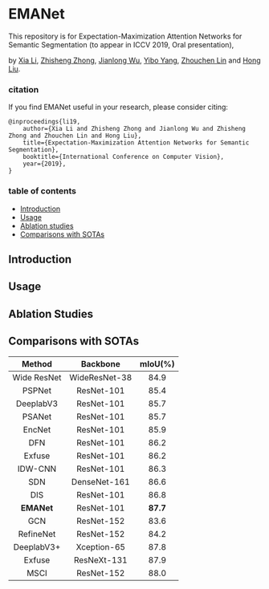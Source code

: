 # EMANet

This repository is for Expectation-Maximization Attention Networks for Semantic Segmentation (to appear in ICCV 2019, Oral presentation),

by [Xia Li](https://xialipku.github.io/), [Zhisheng Zhong](https://zzs1994.github.io/), [Jianlong Wu](https://jlwu1992.github.io/), [Yibo Yang](https://github.com/iboing), [Zhouchen Lin](http://www.cis.pku.edu.cn/faculty/vision/zlin/zlin.htm) and [Hong Liu](https://scholar.google.com/citations?user=4CQKG8oAAAAJ&hl=en).

### citation
If you find EMANet useful in your research, please consider citing:

	@inproceedings{li19,
	    author={Xia Li and Zhisheng Zhong and Jianlong Wu and Zhisheng Zhong and Zhouchen Lin and Hong Liu},
	    title={Expectation-Maximization Attention Networks for Semantic Segmentation},
	    booktitle={International Conference on Computer Vision},   
	    year={2019},   
	}

### table of contents
- [Introduction](#introduction)
- [Usage](#usage)
- [Ablation studies](#ablation-studies)
- [Comparisons with SOTAs](#comparision-with-sotas)

## Introduction

## Usage

## Ablation Studies

## Comparisons with SOTAs

|Method      	| Backbone      | mIoU(\%)	|
|:-------------:|:-------------:|:---------:|
|Wide ResNet 	| WideResNet-38 | 84.9		|
|PSPNet 		| ResNet-101    | 85.4		|
|DeeplabV3		| ResNet-101 	| 85.7		|
|PSANet			| ResNet-101	| 85.7		|
|EncNet 		| ResNet-101    | 85.9		|
|DFN			| ResNet-101    | 86.2		|
|Exfuse			| ResNet-101    | 86.2		|
|IDW-CNN    	| ResNet-101    | 86.3		|
|SDN 			| DenseNet-161  | 86.6		|
|DIS        	| ResNet-101    | 86.8		|
|**EMANet** 	| ResNet-101	| **87.7**	|
|GCN     		| ResNet-152    | 83.6		|
|RefineNet		| ResNet-152    | 84.2		|
|DeeplabV3+		| Xception-65   | 87.8		|
|Exfuse 		| ResNeXt-131   | 87.9		|
|MSCI       	| ResNet-152    | 88.0		|
